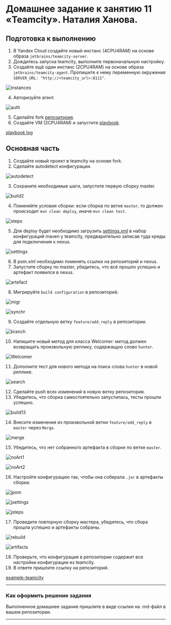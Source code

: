 # Домашнее задание к занятию 11 «Teamcity». Наталия Ханова. 

## Подготовка к выполнению

1. В Yandex Cloud создайте новый инстанс (4CPU4RAM) на основе образа `jetbrains/teamcity-server`.
2. Дождитесь запуска teamcity, выполните первоначальную настройку.
3. Создайте ещё один инстанс (2CPU4RAM) на основе образа `jetbrains/teamcity-agent`. Пропишите к нему переменную окружения `SERVER_URL: "http://<teamcity_url>:8111"`.

![instances](https://github.com/NataliyaKh/mnt-homeworks/blob/main/09-ci-05-teamcity/tc_vms.png)

4. Авторизуйте агент.

![auth](https://github.com/NataliyaKh/mnt-homeworks/blob/main/09-ci-05-teamcity/tc_auth.png)

5. Сделайте fork [репозитория](https://github.com/aragastmatb/example-teamcity).
6. Создайте VM (2CPU4RAM) и запустите [playbook](./infrastructure).

[playbook log](https://github.com/NataliyaKh/mnt-homeworks/blob/main/09-ci-05-teamcity/teamcity_playbook1.txt)

## Основная часть

1. Создайте новый проект в teamcity на основе fork.
2. Сделайте autodetect конфигурации.

![autodetect](https://github.com/NataliyaKh/mnt-homeworks/blob/main/09-ci-05-teamcity/tc_2_autodetect.png)

3. Сохраните необходимые шаги, запустите первую сборку master.

![build2](https://github.com/NataliyaKh/mnt-homeworks/blob/main/09-ci-05-teamcity/tc_3_build.png)

4. Поменяйте условия сборки: если сборка по ветке `master`, то должен происходит `mvn clean deploy`, иначе `mvn clean test`.

![steps](https://github.com/NataliyaKh/mnt-homeworks/blob/main/09-ci-05-teamcity/tc_4_build_steps.png)

5. Для deploy будет необходимо загрузить [settings.xml](./teamcity/settings.xml) в набор конфигураций maven у teamcity, предварительно записав туда креды для подключения к nexus.

![settings](https://github.com/NataliyaKh/mnt-homeworks/blob/main/09-ci-05-teamcity/tc_5_build_settings.png)

6. В pom.xml необходимо поменять ссылки на репозиторий и nexus.
7. Запустите сборку по master, убедитесь, что всё прошло успешно и артефакт появился в nexus.

![artefact](https://github.com/NataliyaKh/mnt-homeworks/blob/main/09-ci-05-teamcity/tc_7_artefacts.png)

8. Мигрируйте `build configuration` в репозиторий.

![migr](https://github.com/NataliyaKh/mnt-homeworks/blob/main/09-ci-05-teamcity/tc_8_repo.png)

![synchr](https://github.com/NataliyaKh/mnt-homeworks/blob/main/09-ci-05-teamcity/tc_8_synchr.png)

9. Создайте отдельную ветку `feature/add_reply` в репозитории.

![branch](https://github.com/NataliyaKh/mnt-homeworks/blob/main/09-ci-05-teamcity/tc_9_branch.png)

10. Напишите новый метод для класса Welcomer: метод должен возвращать произвольную реплику, содержащую слово `hunter`.

![Welcomer](https://github.com/NataliyaKh/mnt-homeworks/blob/main/09-ci-05-teamcity/tc_10_welcomer.png)

11. Дополните тест для нового метода на поиск слова `hunter` в новой реплике.

![search](https://github.com/NataliyaKh/mnt-homeworks/blob/main/09-ci-05-teamcity/tc_11_welcomerTest.png)

12. Сделайте push всех изменений в новую ветку репозитория.
13. Убедитесь, что сборка самостоятельно запустилась, тесты прошли успешно.

![build13](https://github.com/NataliyaKh/mnt-homeworks/blob/main/09-ci-05-teamcity/tc_13_build.png)

14. Внесите изменения из произвольной ветки `feature/add_reply` в `master` через `Merge`.

![merge](https://github.com/NataliyaKh/mnt-homeworks/blob/main/09-ci-05-teamcity/tc_14_merge.png)

15. Убедитесь, что нет собранного артефакта в сборке по ветке `master`.

![noArt1](https://github.com/NataliyaKh/mnt-homeworks/blob/main/09-ci-05-teamcity/tc_15_brF.png)

![noArt2](https://github.com/NataliyaKh/mnt-homeworks/blob/main/09-ci-05-teamcity/tc_15_brM.png)

16. Настройте конфигурацию так, чтобы она собирала `.jar` в артефакты сборки.

![jpom](https://github.com/NataliyaKh/mnt-homeworks/blob/main/09-ci-05-teamcity/tc_16_jar_pom.png)

![jsettings](https://github.com/NataliyaKh/mnt-homeworks/blob/main/09-ci-05-teamcity/tc_16_jar_settings.png)

![jsteps](https://github.com/NataliyaKh/mnt-homeworks/blob/main/09-ci-05-teamcity/tc_16_jar_steps.png)

17. Проведите повторную сборку мастера, убедитесь, что сбора прошла успешно и артефакты собраны.

![rebuild](https://github.com/NataliyaKh/mnt-homeworks/blob/main/09-ci-05-teamcity/tc_17_rebuild.png)

![artifacts](https://github.com/NataliyaKh/mnt-homeworks/blob/main/09-ci-05-teamcity/tc_17_artefacts.png)

18. Проверьте, что конфигурация в репозитории содержит все настройки конфигурации из teamcity.
19. В ответе пришлите ссылку на репозиторий.

[example-teamcity](https://github.com/NataliyaKh/example-teamcity)

---

### Как оформить решение задания

Выполненное домашнее задание пришлите в виде ссылки на .md-файл в вашем репозитории.

---
